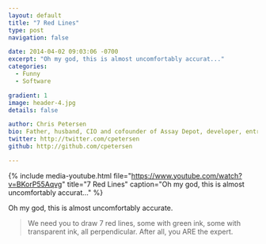```yaml
---
layout: default
title: "7 Red Lines"
type: post
navigation: false

date: 2014-04-02 09:03:06 -0700
excerpt: "Oh my god, this is almost uncomfortably accurat..."
categories:
  - Funny
  - Software

gradient: 1
image: header-4.jpg
details: false

author: Chris Petersen
bio: Father, husband, CIO and cofounder of Assay Depot, developer, entrepreneur and technologist.
twitter: http://twitter.com/cpetersen
github: http://github.com/cpetersen

---
```


{% include media-youtube.html file="https://www.youtube.com/watch?v=BKorP55Aqvg" title="7 Red Lines" caption="Oh my god, this is almost uncomfortably accurat..." %}

Oh my god, this is almost uncomfortably accurate. 

 >  We need you to draw 7 red lines, some with green ink, some with transparent ink, all perpendicular. After all, you ARE the expert. 

